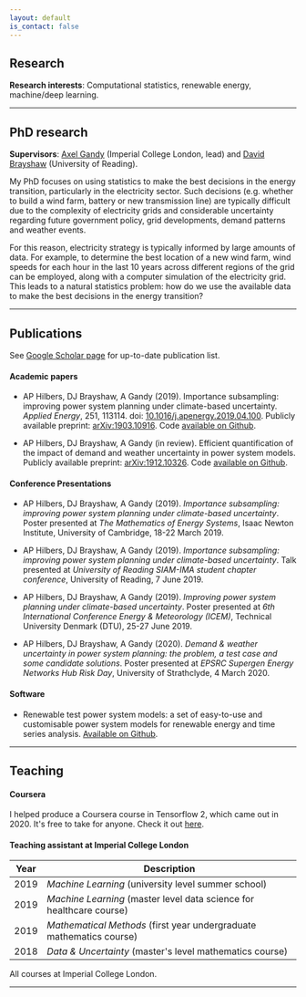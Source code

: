 ```yaml
---
layout: default
is_contact: false
---
```


## Research


**Research interests**: Computational statistics, renewable energy, machine/deep learning.


---


## PhD research

**Supervisors**: [Axel Gandy](http://wwwf.imperial.ac.uk/~agandy/) (Imperial College London, lead) and [David Brayshaw](https://research.reading.ac.uk/meteorology/people/david-brayshaw/) (University of Reading).

My PhD focuses on using statistics to make the best decisions in the energy transition, particularly in the electricity sector. Such decisions (e.g. whether to build a wind farm, battery or new transmission line) are typically difficult due to the complexity of electricity grids and considerable uncertainty regarding future government policy, grid developments, demand patterns and weather events.

For this reason, electricity strategy is typically informed by large amounts of data. For example, to determine the best location of a new wind farm, wind speeds for each hour in the last 10 years across different regions of the grid can be employed, along with a computer simulation of the electricity grid. This leads to a natural statistics problem: how do we use the available data to make the best decisions in the energy transition?


---


## Publications

See [Google Scholar page](https://scholar.google.com/citations?user=SqSbcwQAAAAJ&hl=en&oi=ao) for up-to-date publication list.

#### Academic papers

* AP Hilbers, DJ Brayshaw, A Gandy (2019). Importance subsampling: improving power system planning under climate-based uncertainty. *Applied Energy*, 251, 113114. doi: [10.1016/j.apenergy.2019.04.100](https://doi.org/10.1016/j.apenergy.2019.04.110). Publicly available preprint: [arXiv:1903.10916](https://arxiv.org/abs/1903.10916). Code [available on Github](https://github.com/ahilbers/2019_importance_subsampling).

* AP Hilbers, DJ Brayshaw, A Gandy (in review). Efficient quantification of the impact of demand and weather uncertainty in power system models. Publicly available preprint: [arXiv:1912.10326](https://arxiv.org/abs/1912.10326). Code [available on Github](https://github.com/ahilbers/2020_bootstrap_uncertainty_quantification).



#### Conference Presentations

* AP Hilbers, DJ Brayshaw, A Gandy (2019). *Importance subsampling: improving power system planning under climate-based uncertainty*. Poster presented at *The Mathematics of Energy Systems*, Isaac Newton Institute, University of Cambridge, 18-22 March 2019.

* AP Hilbers, DJ Brayshaw, A Gandy (2019). *Importance subsampling: improving power system planning under climate-based uncertainty*. Talk presented at *University of Reading SIAM-IMA student chapter conference*, University of Reading, 7 June 2019.

* AP Hilbers, DJ Brayshaw, A Gandy (2019). *Improving power system planning under climate-based uncertainty*. Poster presented at *6th International Conference Energy & Meteorology (ICEM)*, Technical University Denmark (DTU), 25-27 June 2019.

* AP Hilbers, DJ Brayshaw, A Gandy (2020). *Demand & weather uncertainty in power system planning: the problem, a test case and some candidate solutions*. Poster presented at *EPSRC Supergen Energy Networks Hub Risk Day*, University of Strathclyde, 4 March 2020.



#### Software

* Renewable test power system models: a set of easy-to-use and customisable power system models for renewable energy and time series analysis. [Available on Github](https://github.com/ahilbers/renewable_test_PSMs).


---


## Teaching

#### Coursera

I helped produce a Coursera course in Tensorflow 2, which came out in 2020. It's free to take for anyone. Check it out [here](https://www.coursera.org/learn/getting-started-with-tensor-flow2).

#### Teaching assistant at Imperial College London

Year | Description
----- | ------------------
2019 | *Machine Learning* (university level summer school)
2019 | *Machine Learning* (master level data science for healthcare course)
2019 | *Mathematical Methods* (first year undergraduate mathematics course)
2018 | *Data & Uncertainty* (master's level mathematics course)

All courses at Imperial College London.


---
